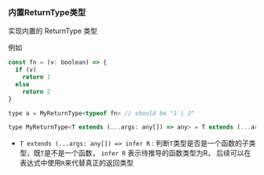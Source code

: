 ### 内置ReturnType类型

实现内置的 ReturnType 类型

例如

```javascript
const fn = (v: boolean) => {
  if (v)
    return 1
  else
    return 2
}

type a = MyReturnType<typeof fn> // should be "1 | 2"
```

```javascript
type MyReturnType<T extends (...args: any[]) => any> = T extends (...args: any[]) => infer R ? R : never
```

* `T extends (...args: any[]) => infer R` : 判断`T`类型是否是一个函数的子类型，既`T`是不是一个函数， `infer R` 表示待推导的函数类型为R， 后续可以在表达式中使用`R`来代替真正的返回类型
